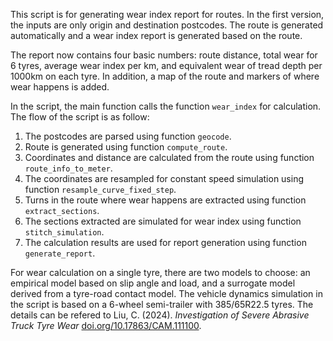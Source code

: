 This script is for generating wear index report for routes. In the first version, the inputs are only origin and destination postcodes. The route is generated automatically and a wear index report is generated based on the route.

The report now contains four basic numbers: route distance, total wear for 6 tyres, average wear index per km, and equivalent wear of tread depth per 1000km on each tyre. In addition, a map of the route and markers of where wear happens is added.

In the script, the main function calls the function `wear_index` for calculation. The flow of the script is as follow: 

1. The postcodes are parsed using function `geocode`.
2. Route is generated using function `compute_route`.
3. Coordinates and distance are calculated from the route using function `route_info_to_meter`.
4. The coordinates are resampled for constant speed simulation using function `resample_curve_fixed_step`.
5. Turns in the route where wear happens are extracted using function `extract_sections`.
6. The sections extracted are simulated for wear index using function `stitch_simulation`.
7. The calculation results are used for report generation using function `generate_report`.

For wear calculation on a single tyre, there are two models to choose: an empirical model based on slip angle and load, and a surrogate model derived from a tyre-road contact model. 
The vehicle dynamics simulation in the script is based on a 6-wheel semi-trailer with 385/65R22.5 tyres.
The details can be refered to Liu, C. (2024). *Investigation of Severe Abrasive Truck Tyre Wear* [doi.org/10.17863/CAM.111100](https://doi.org/10.17863/CAM.111100).
